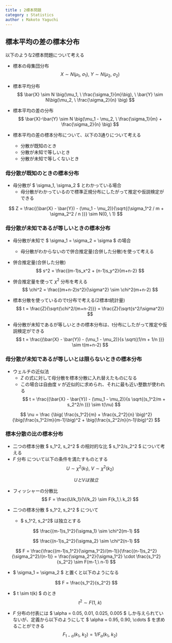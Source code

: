 ```yaml
---
title : 2標本問題
category : Statistics
author : Makoto Yaguchi
---
```


## 標本平均の差の標本分布

以下のような2標本問題について考える

- 標本の母集団分布
$$ X \sim N(\mu_1, \ \sigma_1), \ Y \sim N(\mu_2, \ \sigma_2) $$
- 標本平均分布
$$ \bar{X} \sim N \big(\mu_1, \ \frac{\sigma_1}{m}\big), \ \bar{Y} \sim N\big(\mu_2, \ \frac{\sigma_2}{n} \big) $$
- 標本平均の差の分布
$$ \bar{X}-\bar{Y} \sim N \big(\mu_1 - \mu_2, \ \frac{\sigma_1}{m} + \frac{\sigma_2}{n} \big)   $$

- 標本平均の差の標本分布について、以下の3通りについて考える
  - 分散が既知のとき
  - 分散が未知で等しいとき
  - 分散が未知で等しくないとき

### 母分散が既知のときの標本分布

- 母分散が $ \sigma_1, \sigma_2 $ とわかっている場合
  - 母分散がわかっているので標準正規分布にしたがって推定や仮説検定ができる

$$ Z = \frac{(\bar{X} - \bar{Y}) - (\mu_1 - \mu_2)}{\sqrt{(\sigma_1^2 / m + \sigma_2^2 / n )}} \sim N(0, \ 1) $$

### 母分散が未知であるが等しいときの標本分布

- 母分散が未知で $ \sigma_1 = \sigma_2 = \sigma $ の場合
  - 母分散がわからないので併合推定量(合併した分散)を使って考える

- 併合推定量(合併した分散)
$$ s^2 = \frac{(m-1)s_x^2 + (n-1)s_y^2}{m+n-2}  $$
- 併合推定量を使って $\chi^2$ 分布を考える
$$ \chi^2 = \frac{(m+n-2)s^2}{\sigma^2} \sim \chi^2(m+n-2) $$

- 標本分散を使っているのでt分布で考える(2標本t統計量)
$$ t = \frac{Z}{\sqrt{\chi^2/(m+n-2)}} = \frac{Z}{\sqrt{s^2/\sigma^2}}  $$

- 母分散が未知であるが等しいときの標本分布は、t分布にしたがって推定や仮説検定ができる
$$ t = \frac{(\bar{X} - \bar{Y}) - (\mu_1 - \mu_2)}{s \sqrt{(1/m + 1/n )}}  \sim t(m+n-2) $$

### 母分散が未知であるが等しいとは限らないときの標本分布

- ウェルチの近似法
  - $Z$ の式に対して母分散を標本分散に入れ替えたものになる
  - この場合は自由度 $\nu$ が近似的に求められ、それに最も近い整数が使われる
$$ t = \frac{(\bar{X} - \bar{Y}) - (\mu_1 - \mu_2)}{s \sqrt{(s_1^2/m + s_2^2/n )}}  \sim t(\nu) $$

$$  \nu = \frac {\big( \frac{s_1^2}{m} + \frac{s_2^2}{n} \big)^2} {\big(\frac{s_1^2/m}{m-1}\big)^2 + \big(\frac{s_2^2/n}{n-1}\big)^2} $$

### 標本分散の比の標本分布

- 二つの標本分散 $ s_1^2, s_2^2 $ の相対的な比 $ s_1^2/s_2^2  $ について考える
- $F$ 分布 について以下の条件を満たすものとする
$$ U \sim \chi^2(k_1), \ V \sim \chi^2(k_2) $$

$$ U と V は独立 $$

- フィッシャーの分散比
$$ F = \frac{U/k_1}{V/k_2} \sim F(k_1,\ k_2) $$

- 二つの標本分散 $ s_1^2, s_2^2 $ について
  - $ s_1^2, s_2^2$ は独立とする

$$ \frac{(m-1)s_1^2}{\sigma_1} \sim \chi^2(m-1)  $$

$$ \frac{(n-1)s_2^2}{\sigma_2} \sim \chi^2(n-1)  $$

$$ F = \frac{\frac{(m-1)s_1^2}{\sigma_1^2}/(m-1)}{\frac{(n-1)s_2^2}{\sigma_2^2}/(n-1)} = \frac{\sigma_2^2}{\sigma_1^2} \cdot \frac{s_1^2}{s_2^2} \sim F(m-1,\ n-1) $$

- $ \sigma_1 = \sigma_2 $ と置くと以下のようになる

$$ F = \frac{s_1^2}{s_2^2} $$

- $ t \sim t(k) $ のとき
$$ t^2 \sim F(1,\ k) $$

- $F$ 分布の付表には $ \alpha = 0.05, 0.01, 0.025, 0.005 $ しか与えられていないが、定義から以下のようにして  $ \alpha = 0.95, 0.90, \cdots $ を求めることができる
$$ F_{1-\alpha} (k_1,\ k_2) = 1 / F_{\alpha} (k_1,\ k_2) $$